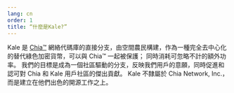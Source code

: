 ```yaml
---
lang: cn
order: 1
title: “什麼是Kale?”
---
```

Kale 是 [Chia&trade;](https://github.com/Chia-Network) 網絡代碼庫的直接分支，由空間農民構建，作為一種完全去中心化的替代綠色加密貨幣，可以與 Chia&trade; 一起被保護； 同時消耗可忽略不計的額外功率。 我們的目標是成為一個社區驅動的分支，反映我們用戶的意願，同時促進和認可對 Chia 和 Kale 用戶社區的傑出貢獻。 Kale 不隸屬於 Chia Network, Inc.，而是建立在他們出色的開源工作之上。

